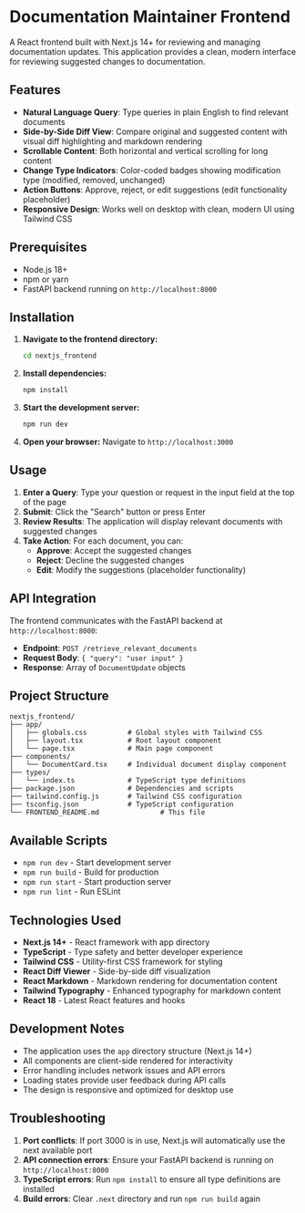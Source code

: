 # Documentation Maintainer Frontend

A React frontend built with Next.js 14+ for reviewing and managing documentation updates. This application provides a clean, modern interface for reviewing suggested changes to documentation.

## Features

- **Natural Language Query**: Type queries in plain English to find relevant documents
- **Side-by-Side Diff View**: Compare original and suggested content with visual diff highlighting and markdown rendering
- **Scrollable Content**: Both horizontal and vertical scrolling for long content
- **Change Type Indicators**: Color-coded badges showing modification type (modified, removed, unchanged)
- **Action Buttons**: Approve, reject, or edit suggestions (edit functionality placeholder)
- **Responsive Design**: Works well on desktop with clean, modern UI using Tailwind CSS

## Prerequisites

- Node.js 18+ 
- npm or yarn
- FastAPI backend running on `http://localhost:8000`

## Installation

1. **Navigate to the frontend directory:**
   ```bash
   cd nextjs_frontend
   ```

2. **Install dependencies:**
   ```bash
   npm install
   ```

3. **Start the development server:**
   ```bash
   npm run dev
   ```

4. **Open your browser:**
   Navigate to `http://localhost:3000`

## Usage

1. **Enter a Query**: Type your question or request in the input field at the top of the page
2. **Submit**: Click the "Search" button or press Enter
3. **Review Results**: The application will display relevant documents with suggested changes
4. **Take Action**: For each document, you can:
   - **Approve**: Accept the suggested changes
   - **Reject**: Decline the suggested changes  
   - **Edit**: Modify the suggestions (placeholder functionality)

## API Integration

The frontend communicates with the FastAPI backend at `http://localhost:8000`:

- **Endpoint**: `POST /retrieve_relevant_documents`
- **Request Body**: `{ "query": "user input" }`
- **Response**: Array of `DocumentUpdate` objects

## Project Structure

```
nextjs_frontend/
├── app/
│   ├── globals.css          # Global styles with Tailwind CSS
│   ├── layout.tsx           # Root layout component
│   └── page.tsx             # Main page component
├── components/
│   └── DocumentCard.tsx     # Individual document display component
├── types/
│   └── index.ts             # TypeScript type definitions
├── package.json             # Dependencies and scripts
├── tailwind.config.js       # Tailwind CSS configuration
├── tsconfig.json            # TypeScript configuration
└── FRONTEND_README.md               # This file
```

## Available Scripts

- `npm run dev` - Start development server
- `npm run build` - Build for production
- `npm run start` - Start production server
- `npm run lint` - Run ESLint

## Technologies Used

- **Next.js 14+** - React framework with app directory
- **TypeScript** - Type safety and better developer experience
- **Tailwind CSS** - Utility-first CSS framework for styling
- **React Diff Viewer** - Side-by-side diff visualization
- **React Markdown** - Markdown rendering for documentation content
- **Tailwind Typography** - Enhanced typography for markdown content
- **React 18** - Latest React features and hooks

## Development Notes

- The application uses the `app` directory structure (Next.js 14+)
- All components are client-side rendered for interactivity
- Error handling includes network issues and API errors
- Loading states provide user feedback during API calls
- The design is responsive and optimized for desktop use


## Troubleshooting

1. **Port conflicts**: If port 3000 is in use, Next.js will automatically use the next available port
2. **API connection errors**: Ensure your FastAPI backend is running on `http://localhost:8000`
3. **TypeScript errors**: Run `npm install` to ensure all type definitions are installed
4. **Build errors**: Clear `.next` directory and run `npm run build` again 